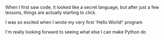 When I first saw code, it looked like a secret language, but after just a few lessons, things are actually starting to click. 

I was so excited when I wrote my very first 'Hello World!' program 

 I'm really looking forward to seeing what else I can make Python do
